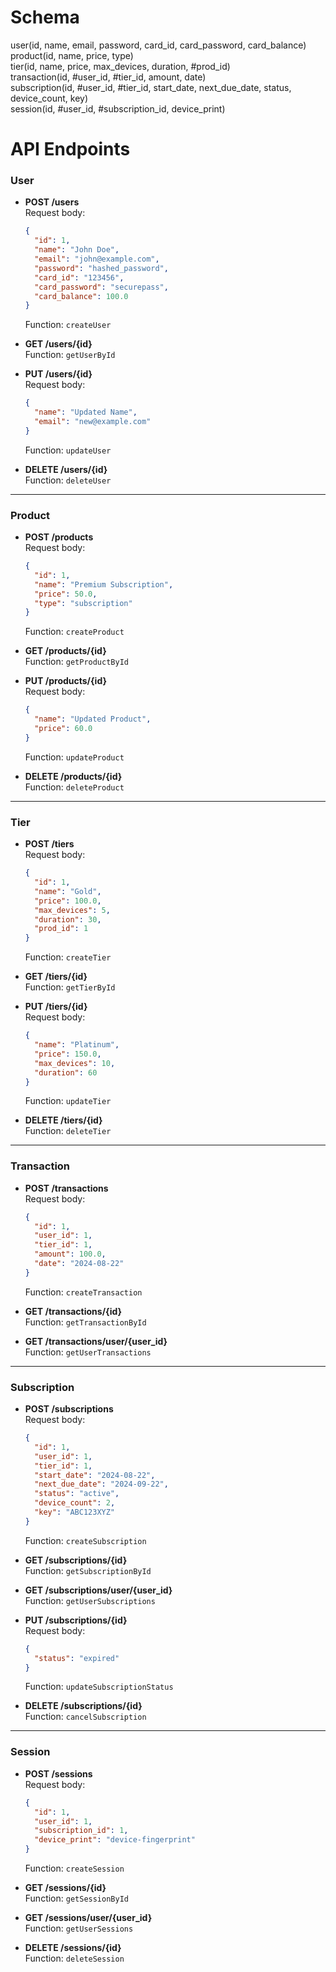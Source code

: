 # Schema

user(id, name, email, password, card_id, card_password, card_balance)  
product(id, name, price, type)  
tier(id, name, price, max_devices, duration, #prod_id)  
transaction(id, #user_id, #tier_id, amount, date)  
subscription(id, #user_id, #tier_id, start_date, next_due_date, status, device_count, key)  
session(id, #user_id, #subscription_id, device_print)  

# API Endpoints

### User


- **POST /users**  
  Request body:  
  ```json
  { 
    "id": 1, 
    "name": "John Doe", 
    "email": "john@example.com", 
    "password": "hashed_password", 
    "card_id": "123456", 
    "card_password": "securepass", 
    "card_balance": 100.0
  }
  ```  
  Function: `createUser`

- **GET /users/{id}**  
  Function: `getUserById`

- **PUT /users/{id}**  
  Request body:  
  ```json
  {
    "name": "Updated Name",
    "email": "new@example.com"
  }
  ```  
  Function: `updateUser`

- **DELETE /users/{id}**  
  Function: `deleteUser`

---

### Product

- **POST /products**  
  Request body:  
  ```json
  { 
    "id": 1, 
    "name": "Premium Subscription", 
    "price": 50.0, 
    "type": "subscription"
  }
  ```  
  Function: `createProduct`

- **GET /products/{id}**  
  Function: `getProductById`

- **PUT /products/{id}**  
  Request body:  
  ```json
  { 
    "name": "Updated Product", 
    "price": 60.0 
  }
  ```  
  Function: `updateProduct`

- **DELETE /products/{id}**  
  Function: `deleteProduct`

---

### Tier

- **POST /tiers**  
  Request body:  
  ```json
  { 
    "id": 1, 
    "name": "Gold", 
    "price": 100.0, 
    "max_devices": 5, 
    "duration": 30, 
    "prod_id": 1 
  }
  ```  
  Function: `createTier`

- **GET /tiers/{id}**  
  Function: `getTierById`

- **PUT /tiers/{id}**  
  Request body:  
  ```json
  { 
    "name": "Platinum", 
    "price": 150.0, 
    "max_devices": 10, 
    "duration": 60 
  }
  ```  
  Function: `updateTier`

- **DELETE /tiers/{id}**  
  Function: `deleteTier`

---

### Transaction

- **POST /transactions**  
  Request body:  
  ```json
  { 
    "id": 1, 
    "user_id": 1, 
    "tier_id": 1, 
    "amount": 100.0, 
    "date": "2024-08-22" 
  }
  ```  
  Function: `createTransaction`

- **GET /transactions/{id}**  
  Function: `getTransactionById`

- **GET /transactions/user/{user_id}**  
  Function: `getUserTransactions`

---

### Subscription

- **POST /subscriptions**  
  Request body:  
  ```json
  { 
    "id": 1, 
    "user_id": 1, 
    "tier_id": 1, 
    "start_date": "2024-08-22", 
    "next_due_date": "2024-09-22", 
    "status": "active", 
    "device_count": 2, 
    "key": "ABC123XYZ" 
  }
  ```  
  Function: `createSubscription`

- **GET /subscriptions/{id}**  
  Function: `getSubscriptionById`

- **GET /subscriptions/user/{user_id}**  
  Function: `getUserSubscriptions`

- **PUT /subscriptions/{id}**  
  Request body:  
  ```json
  { 
    "status": "expired" 
  }
  ```  
  Function: `updateSubscriptionStatus`

- **DELETE /subscriptions/{id}**  
  Function: `cancelSubscription`

---

### Session

- **POST /sessions**  
  Request body:  
  ```json
  { 
    "id": 1, 
    "user_id": 1, 
    "subscription_id": 1, 
    "device_print": "device-fingerprint" 
  }
  ```  
  Function: `createSession`

- **GET /sessions/{id}**  
  Function: `getSessionById`

- **GET /sessions/user/{user_id}**  
  Function: `getUserSessions`

- **DELETE /sessions/{id}**  
  Function: `deleteSession`

